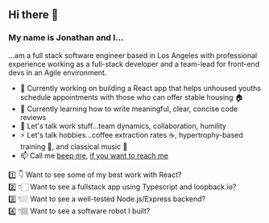 ## Hi there 👋

### My name is Jonathan and I...

...am a full stack software engineer based in Los Angeles with professional experience working as a full-stack developer and a team-lead for front-end devs in an Agile environment.

- 🔭 Currently working on building a React app that helps unhoused youths schedule appointments with those who can offer stable housing 🏠
- 🌱 Currently learning how to write meaningful, clear, concise code reviews
- 💬 Let's talk work stuff...team dynamics, collaboration, humility  
- ⚡ Let's talk hobbies...coffee extraction rates ☕, hypertrophy-based training 💪, and classical music 🎻
- 📫 Call me [beep me](https://jonathan-butler.herokuapp.com), [if you want to reach me](https://www.youtube.com/watch?v=s8muxst31cw)

1️⃣ 👇 Want to see some of my best work with React?  
2️⃣ 👇🏻 Want to see a fullstack app using Typescript and loopback.io?  
3️⃣ 👇🏼 Want to see a well-tested Node.js/Express backend?  
4️⃣ 👇🏽 Want to see a software robot I built?  

